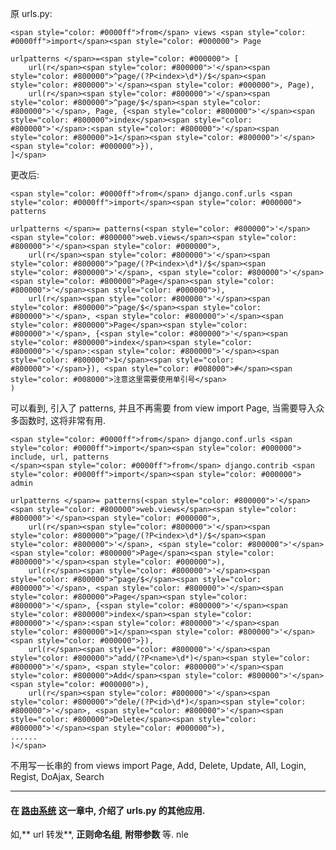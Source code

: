 原 urls.py:

    <span style="color: #0000ff">from</span> views <span style="color: #0000ff">import</span><span style="color: #000000"> Page

    urlpatterns </span>=<span style="color: #000000"> [
        url(r</span><span style="color: #800000">'</span><span style="color: #800000">^page/(?P<index>\d*)/$</span><span style="color: #800000">'</span><span style="color: #000000">, Page),
        url(r</span><span style="color: #800000">'</span><span style="color: #800000">^page/$</span><span style="color: #800000">'</span>, Page, {<span style="color: #800000">'</span><span style="color: #800000">index</span><span style="color: #800000">'</span>:<span style="color: #800000">'</span><span style="color: #800000">1</span><span style="color: #800000">'</span><span style="color: #000000">}),
    ]</span>







更改后:




    <span style="color: #0000ff">from</span> django.conf.urls <span style="color: #0000ff">import</span><span style="color: #000000"> patterns

    urlpatterns </span>= patterns(<span style="color: #800000">'</span><span style="color: #800000">web.views</span><span style="color: #800000">'</span><span style="color: #000000">,
        url(r</span><span style="color: #800000">'</span><span style="color: #800000">^page/(?P<index>\d*)/$</span><span style="color: #800000">'</span>, <span style="color: #800000">'</span><span style="color: #800000">Page</span><span style="color: #800000">'</span><span style="color: #000000">),
        url(r</span><span style="color: #800000">'</span><span style="color: #800000">^page/$</span><span style="color: #800000">'</span>, <span style="color: #800000">'</span><span style="color: #800000">Page</span><span style="color: #800000">'</span>, {<span style="color: #800000">'</span><span style="color: #800000">index</span><span style="color: #800000">'</span>:<span style="color: #800000">'</span><span style="color: #800000">1</span><span style="color: #800000">'</span>}), <span style="color: #008000">#</span><span style="color: #008000">注意这里需要使用单引号</span>
    )




可以看到, 引入了 patterns, 并且不再需要 from view import Page, 当需要导入众多函数时, 这将非常有用.




    <span style="color: #0000ff">from</span> django.conf.urls <span style="color: #0000ff">import</span><span style="color: #000000"> include, url, patterns
    </span><span style="color: #0000ff">from</span> django.contrib <span style="color: #0000ff">import</span><span style="color: #000000"> admin

    urlpatterns </span>= patterns(<span style="color: #800000">'</span><span style="color: #800000">web.views</span><span style="color: #800000">'</span><span style="color: #000000">,
        url(r</span><span style="color: #800000">'</span><span style="color: #800000">^page/(?P<index>\d*)/$</span><span style="color: #800000">'</span>, <span style="color: #800000">'</span><span style="color: #800000">Page</span><span style="color: #800000">'</span><span style="color: #000000">),
        url(r</span><span style="color: #800000">'</span><span style="color: #800000">^page/$</span><span style="color: #800000">'</span>, <span style="color: #800000">'</span><span style="color: #800000">Page</span><span style="color: #800000">'</span>, {<span style="color: #800000">'</span><span style="color: #800000">index</span><span style="color: #800000">'</span>:<span style="color: #800000">'</span><span style="color: #800000">1</span><span style="color: #800000">'</span><span style="color: #000000">}),
        url(r</span><span style="color: #800000">'</span><span style="color: #800000">^add/(?P<name>\d*)</span><span style="color: #800000">'</span>, <span style="color: #800000">'</span><span style="color: #800000">Add</span><span style="color: #800000">'</span><span style="color: #000000">),
        url(r</span><span style="color: #800000">'</span><span style="color: #800000">^dele/(?P<id>\d*)</span><span style="color: #800000">'</span>, <span style="color: #800000">'</span><span style="color: #800000">Delete</span><span style="color: #800000">'</span><span style="color: #000000">),
    ......
    )</span>




不用写一长串的 from views import Page, Add, Delete, Update, All, Login, Regist, DoAjax, Search







* * *






#### 在 [路由系统](http://www.smallcpp.cn/small_892.php) 这一章中, 介绍了 urls.py 的其他应用.




如,** url 转发**, **正则命名组**, **附带参数** 等.
nle
